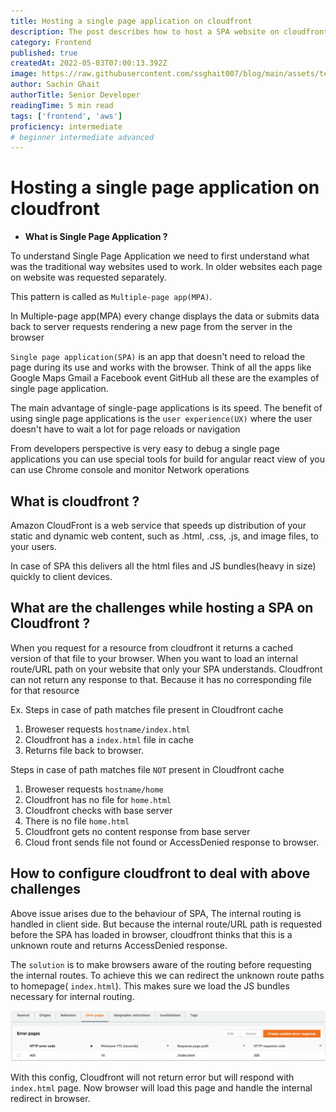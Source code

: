 ```yaml
---
title: Hosting a single page application on cloudfront
description: The post describes how to host a SPA website on cloudfront.
category: Frontend
published: true
createdAt: 2022-05-03T07:00:13.392Z
image: https://raw.githubusercontent.com/ssghait007/blog/main/assets/template.webp
author: Sachin Ghait
authorTitle: Senior Developer
readingTime: 5 min read
tags: ['frontend', 'aws']
proficiency: intermediate
# beginner intermediate advanced 
---
```


# Hosting a single page application on cloudfront

- **What is Single Page Application ?**

To understand Single Page Application we need to first understand what was the traditional way websites used to work. In older websites each page on website was requested separately.

This pattern is called as `Multiple-page app(MPA)`.

In Multiple-page app(MPA) every change displays the data or submits data back to server requests rendering a new page from the server in the browser

`Single page application(SPA)` is an app that doesn't need to reload the page during its use and works with the browser. Think of all the apps like Google Maps Gmail a Facebook event GitHub all these are the examples of single page application.

The main advantage of single-page applications is its speed. The benefit of using single page applications is the `user experience(UX)` where the user doesn't have to wait a lot for page reloads or navigation

From developers perspective is very easy to debug a single page applications you can use special tools for build for angular react view of you can use Chrome console and monitor Network operations

## **What is cloudfront ?**

Amazon CloudFront is a web service that speeds up distribution of your static and dynamic web content, such as .html, .css, .js, and image files, to your users.

In case of SPA this delivers all the html files and JS bundles(heavy in size) quickly to client devices.

## **What are the challenges while hosting a SPA on Cloudfront ?**

When you request for a resource from cloudfront it returns a cached version of that file to your browser.
When you want to load an internal route/URL path on your website that only your SPA understands. Cloudfront can not return any response to that. Because it has no corresponding file for that resource

Ex.
Steps in case of path matches file present in Cloudfront cache

1.  Broweser requests `hostname/index.html`
2.  Cloudfront has a `index.html` file in cache
3.  Returns file back to browser.

Steps in case of path matches file `NOT` present in Cloudfront cache

1.  Broweser requests `hostname/home`
2.  Cloudfront has no file for `home.html`
3.  Cloudfront checks with base server
4.  There is no file `home.html`
5.  Cloudfront gets no content response from base server
6.  Cloud front sends file not found or AccessDenied response to browser.

## **How to configure cloudfront to deal with above challenges**

Above issue arises due to the behaviour of SPA, The internal routing is handled in client side.
But because the internal route/URL path is requested before the SPA has loaded in browser, cloudfront thinks that this is a unknown route and returns AccessDenied response.

The `solution` is to make browsers aware of the routing before requesting the internal routes.
To achieve this we can redirect the unknown route paths to homepage( `index.html`). This makes sure we load the JS bundles necessary for internal routing.

![image alt text](https://raw.githubusercontent.com/ssghait007/blog/main/assets/cloudfront-err-page-config.webp)

With this config, Cloudfront will not return error but will respond with `index.html` page.
Now browser will load this page and handle the internal redirect in browser.
